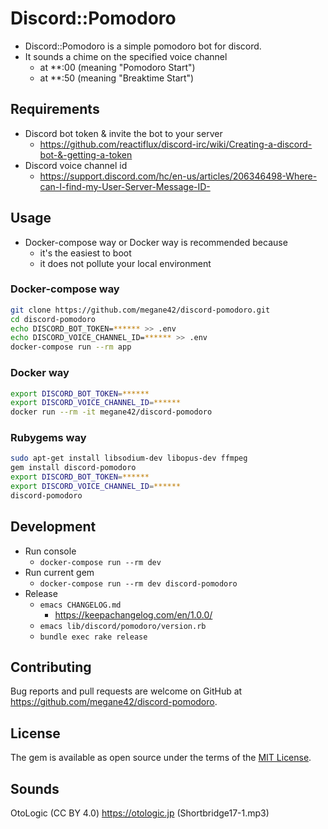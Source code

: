 # Discord::Pomodoro

- Discord::Pomodoro is a simple pomodoro bot for discord.
- It sounds a chime on the specified voice channel
  - at **:00 (meaning "Pomodoro Start")
  - at **:50 (meaning "Breaktime Start")

## Requirements

- Discord bot token & invite the bot to your server
  - https://github.com/reactiflux/discord-irc/wiki/Creating-a-discord-bot-&-getting-a-token
- Discord voice channel id
  - https://support.discord.com/hc/en-us/articles/206346498-Where-can-I-find-my-User-Server-Message-ID-

## Usage

- Docker-compose way or Docker way is recommended because
  - it's the easiest to boot
  - it does not pollute your local environment

### Docker-compose way

```sh
git clone https://github.com/megane42/discord-pomodoro.git
cd discord-pomodoro
echo DISCORD_BOT_TOKEN=****** >> .env
echo DISCORD_VOICE_CHANNEL_ID=****** >> .env
docker-compose run --rm app
```

### Docker way

```sh
export DISCORD_BOT_TOKEN=******
export DISCORD_VOICE_CHANNEL_ID=******
docker run --rm -it megane42/discord-pomodoro
```

### Rubygems way

```sh
sudo apt-get install libsodium-dev libopus-dev ffmpeg
gem install discord-pomodoro
export DISCORD_BOT_TOKEN=******
export DISCORD_VOICE_CHANNEL_ID=******
discord-pomodoro
```

## Development

- Run console
  - `docker-compose run --rm dev`
- Run current gem
  - `docker-compose run --rm dev discord-pomodoro`
- Release
  - `emacs CHANGELOG.md`
    - https://keepachangelog.com/en/1.0.0/
  - `emacs lib/discord/pomodoro/version.rb`
  - `bundle exec rake release`

## Contributing

Bug reports and pull requests are welcome on GitHub at https://github.com/megane42/discord-pomodoro.

## License

The gem is available as open source under the terms of the [MIT License](https://opensource.org/licenses/MIT).

## Sounds

OtoLogic (CC BY 4.0) https://otologic.jp (Shortbridge17-1.mp3)
